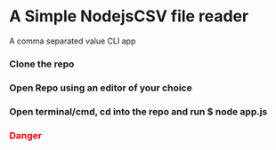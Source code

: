 # A Simple NodejsCSV file reader
A comma separated value CLI app
### Clone the repo
### Open Repo using an editor of your choice
### Open terminal/cmd, cd into the repo and run $ node app.js
<h3 style="color:#ff0000">Danger</h3>
